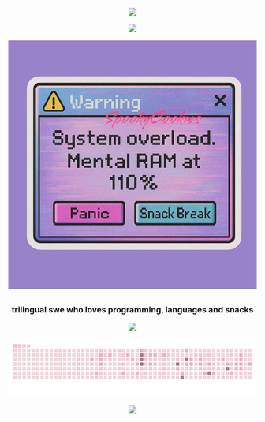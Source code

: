 <p align="center">
  <img src="https://capsule-render.vercel.app/api?text=ʕノ•ᴥ•ʔノ&animation=fadeIn&type=waving&color=gradient&height=100"/>
</p>

<p align="center">
  <a href="https://github.com/miki-reynolds"><img src="https://readme-typing-svg.herokuapp.com?font=Noto+Sans+Japanese&size=22&color=FF708E&lines=one+of+my+favorite+quotes+is;%22the+harder+you+work%2C+;the+luckier+you+get%22++-+gary+player&center=true&width=500&height=50"></a>
</p>


<p align="center">
<img alt="Neko" src="img/funny_ram.jpeg?raw=true"/>
</p>


##
<h3 align="center">
	trilingual swe who loves programming, languages and snacks
</h3>
<p align="center"> 
 <a href="https://skillicons.dev">
    <img src="https://skillicons.dev/icons?i=aws,kubernetes,docker,azure,elasticsearch,jenkins,kafka,go,java,spring,js,nodejs,ts,npm,py,mysql,bash,c,linux,git,bash,vim,github" />
  </a>
</p>
<p align="center">
 <img src="https://github.com/miki-reynolds/miki-reynolds/blob/output/pinku.gif" alt="snake">
</p>

<p align="center">
  <img src="https://capsule-render.vercel.app/api?type=waving&color=gradient&height=100&section=footer"/>
</p>
